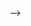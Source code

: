 <!-- ---
summary: >     
  What does Network Support involve?
---


<!-- - Site Survey
- Wi-Fi
- Ethernet
- Coax
- Fiber
- RF
- And much more! -->

<!-- <details class="dropdown_body">
	<summary><h3 style="display:inline"> What does <a href="URL">Network Mintenience</a> involve?</h3></summary>

	 <li>Site Survey</li>
	<li>Ethernet</li>
	<li>Wi-Fi</li>
	<li>Bluetooth</li>
	<li>Coax</li>
	<li>Fiber</li>
	<li>RF</li>
	<li>And much more!</li>
	</details> --> -->
